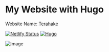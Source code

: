 # My Website with Hugo
Website Name: [Terahake](https://terahake.in/)

[![Netlify Status](https://api.netlify.com/api/v1/badges/c7c1379e-41ea-40af-9b11-114ad5e604b7/deploy-status)](https://app.netlify.com/sites/terahake/deploys)
[![Hugo](https://img.shields.io/badge/Hugo-0.82.0-ff4088?style=flat&logo=hugo)](https://gohugo.io/)

![image](https://imgur.com/MXDWKhJ)
